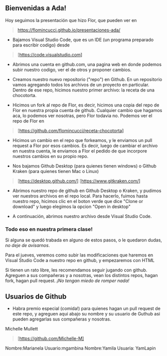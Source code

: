 ## Bienvenidas a Ada!

Hoy seguimos la presentación que hizo Flor, que pueden ver en 
> https://flomincucci.github.io/presentaciones-ada/

- Bajamos Visual Studio Code, que es un IDE (un programa preparado para escribir codigo) desde 
> [https://code.visualstudio.com]

- Abrimos una cuenta en github.com, una pagina web en donde podemos subir nuestro codigo, ver el de otros y proponer cambios. 

- Creamos nuestro nuevo repositorio ("repo") en Github. 
En un repositorio vamos agregando todos los archivos de un proyecto en particular. 
Dentro de ese repo, hicimos nuestro primer archivo: la receta de una chocotorta. 

- Hicimos un fork al repo de Flor, es decir, hicimos una copia del repo de Flor en nuestra propia cuenta de github.
Cualquier cambio que hagamos aca, lo podemos ver nosotras, pero Flor todavia no. Podemos ver el repo de Flor en
> [https://github.com/flomincucci/receta-chocotorta]

- Hicimos un cambio en el repo que forkeamos, y le enviamos un pull request a Flor por esos cambios. 
Es decir, luego de cambiar el archivo en nuestra cuenta, le enviamos a Flor el pedido de que incorpore nuestros cambios en su propio repo. 

- Nos bajamos Github Desktop (para quienes tienen windows) o Github Kraken (para quienes tienen Mac o Linux)
> [https://desktop.github.com/] 
> [https://www.gitkraken.com/]

- Abrimos nuestro repo de github en Github Desktop o Kraken, y pudimos ver nuestros archivos en el repo local. 
Para hacerlo, fuimos hasta nuestro repo, hicimos clic en el boton verde que dice "Clone or download"
y luego elegimos la opcion "Open in desktop"

- A continuación, abrimos nuestro archivo desde Visual Studio Code. 

### Todo eso en nuestra primera clase!

Si alguna se quedó trabada en alguno de estos pasos, o le quedaron dudas, *no deje de avisarnos*. 

Para el jueves, veremos como subir las modificaciones que haremos en Visual Studio Code a nuestro repo en github, y empezaremos con HTML

Si tienen un rato libre, les recomendamos seguir jugando con github. 
Agreguen a sus compañeras y a nosotras, vean los distintos repos, hagan fork, hagan pull request. 
*¡No tengan miedo de romper nada!*

## Usuarios de Github

- Habra premio especial (comida!) para quienes hagan un pull request de este repo, y agreguen aqui abajo su nombre y su usuario de Guthub asi pueden agregarlas sus compañeras y nosotras.

Michelle Mullett
> [https://github.com/Michelle-M]

Nombre:Marianela Usuario:mgambina
Nombre:Yamila Usuaria: YamLapin

